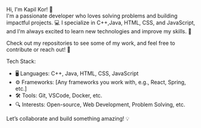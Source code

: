 Hi, I'm Kapil Kor! 👋  
I'm a passionate developer who loves solving problems and building impactful projects.
💻 I specialize in C++,Java, HTML, CSS, and JavaScript,
and I'm always excited to learn new technologies and improve my skills. 🚀

Check out my repositories to see some of my work, and feel free to contribute or reach out! 🤝

Tech Stack:
- 🖥 Languages: C++, Java, HTML, CSS, JavaScript  
- ⚙ Frameworks: [Any frameworks you work with, e.g., React, Spring, etc.]  
- 🛠 Tools: Git, VSCode, Docker, etc.  
- 🔍 Interests: Open-source, Web Development, Problem Solving, etc.

Let’s collaborate and build something amazing! 💡
